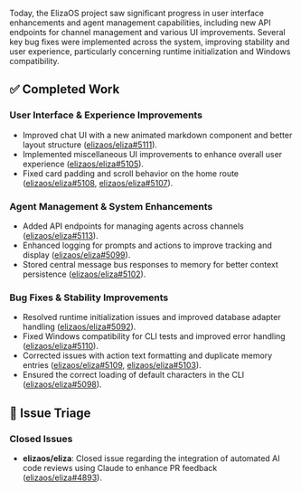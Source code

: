 Today, the ElizaOS project saw significant progress in user interface enhancements and agent management capabilities, including new API endpoints for channel management and various UI improvements. Several key bug fixes were implemented across the system, improving stability and user experience, particularly concerning runtime initialization and Windows compatibility.

## ✅ Completed Work
### User Interface & Experience Improvements
*   Improved chat UI with a new animated markdown component and better layout structure ([elizaos/eliza#5111](https://github.com/elizaos/eliza/pull/5111)).
*   Implemented miscellaneous UI improvements to enhance overall user experience ([elizaos/eliza#5105](https://github.com/elizaos/eliza/pull/5105)).
*   Fixed card padding and scroll behavior on the home route ([elizaos/eliza#5108](https://github.com/elizaos/eliza/pull/5108), [elizaos/eliza#5107](https://github.com/elizaos/eliza/pull/5107)).

### Agent Management & System Enhancements
*   Added API endpoints for managing agents across channels ([elizaos/eliza#5113](https://github.com/elizaos/eliza/pull/5113)).
*   Enhanced logging for prompts and actions to improve tracking and display ([elizaos/eliza#5099](https://github.com/elizaos/eliza/pull/5099)).
*   Stored central message bus responses to memory for better context persistence ([elizaos/eliza#5102](https://github.com/elizaos/eliza/pull/5102)).

### Bug Fixes & Stability Improvements
*   Resolved runtime initialization issues and improved database adapter handling ([elizaos/eliza#5092](https://github.com/elizaos/eliza/pull/5092)).
*   Fixed Windows compatibility for CLI tests and improved error handling ([elizaos/eliza#5110](https://github.com/elizaos/eliza/pull/5110)).
*   Corrected issues with action text formatting and duplicate memory entries ([elizaos/eliza#5109](https://github.com/elizaos/eliza/pull/5109), [elizaos/eliza#5103](https://github.com/elizaos/eliza/pull/5103)).
*   Ensured the correct loading of default characters in the CLI ([elizaos/eliza#5098](https://github.com/elizaos/eliza/pull/5098)).

## 🐞 Issue Triage
### Closed Issues
*   **elizaos/eliza**: Closed issue regarding the integration of automated AI code reviews using Claude to enhance PR feedback ([elizaos/eliza#4893](https://github.com/elizaos/eliza/issues/4893)).